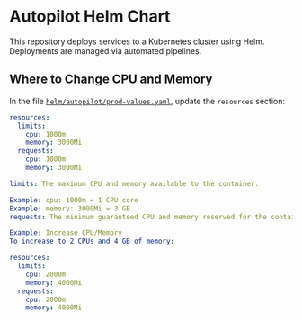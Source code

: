 # Autopilot Helm Chart

This repository deploys services to a Kubernetes cluster using Helm. Deployments are managed via automated pipelines.

## Where to Change CPU and Memory

In the file [`helm/autopilot/prod-values.yaml`](./helm/autopilot/prod-values.yaml), update the `resources` section:

```yaml
resources:
  limits:
    cpu: 1000m
    memory: 3000Mi
  requests:
    cpu: 1000m
    memory: 3000Mi

limits: The maximum CPU and memory available to the container.

Example: cpu: 1000m = 1 CPU core
Example: memory: 3000Mi ≈ 3 GB
requests: The minimum guaranteed CPU and memory reserved for the container.

Example: Increase CPU/Memory
To increase to 2 CPUs and 4 GB of memory:

resources:
  limits:
    cpu: 2000m
    memory: 4000Mi
  requests:
    cpu: 2000m
    memory: 4000Mi
